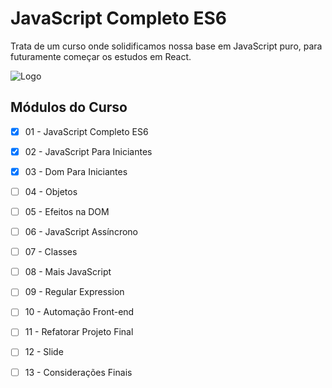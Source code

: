 # JavaScript Completo ES6

Trata de um curso onde solidificamos nossa base em JavaScript puro, para futuramente começar os estudos em React.


![Logo](https://guiadeti.com.br/wp-content/uploads/2022/04/guia-cursos-origamid.png)


## Módulos do Curso

* [x]  01 - JavaScript Completo ES6
* [x]  02 - JavaScript Para Iniciantes
* [x]  03 - Dom Para Iniciantes
* [ ]  04 - Objetos
* [ ]  05 - Efeitos na DOM
* [ ]  06 - JavaScript Assíncrono
* [ ]  07 - Classes
* [ ]  08 - Mais JavaScript
* [ ]  09 - Regular Expression
* [ ]  10 - Automação Front-end
* [ ]  11 - Refatorar Projeto Final
* [ ]  12 - Slide
* [ ]  13 - Considerações Finais


